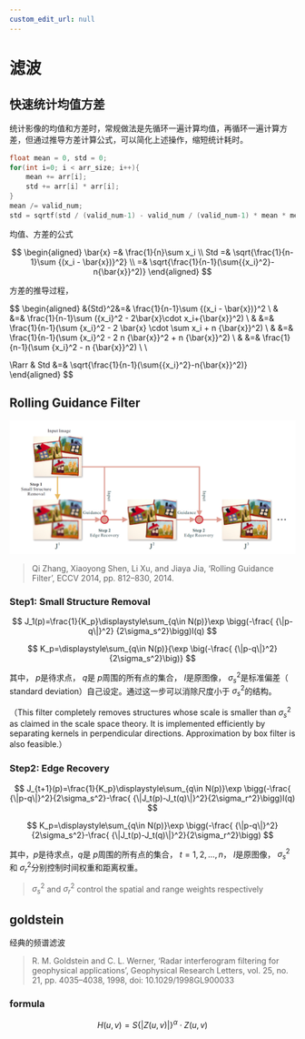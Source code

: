 ```yaml
---
custom_edit_url: null
---
```


# 滤波

## 快速统计均值方差

统计影像的均值和方差时，常规做法是先循环一遍计算均值，再循环一遍计算方差，但通过推导方差计算公式，可以简化上述操作，缩短统计耗时。

```cpp
float mean = 0, std = 0;
for(int i=0; i < arr_size; i++){
    mean += arr[i];
    std += arr[i] * arr[i];
}
mean /= valid_num;
std = sqrtf(std / (valid_num-1) - valid_num / (valid_num-1) * mean * mean);
```

均值、方差的公式

$$
\begin{aligned}
\bar{x} =& \frac{1}{n}\sum x_i \\
    Std =& \sqrt{\frac{1}{n-1}\sum {(x_i - \bar{x})}^2} \\
        =& \sqrt{\frac{1}{n-1}(\sum{{x_i}^2}-n{\bar{x}}^2)}
\end{aligned}
$$

方差的推导过程，

$$
\begin{aligned}
&{Std}^2&=& \frac{1}{n-1}\sum {(x_i - \bar{x})}^2 \\
&       &=& \frac{1}{n-1}\sum ({x_i}^2 - 2\bar{x}\cdot x_i+{\bar{x}}^2) \\
&       &=& \frac{1}{n-1}(\sum {x_i}^2 - 2 \bar{x} \cdot \sum x_i  + n {\bar{x}}^2) \\
&       &=& \frac{1}{n-1}(\sum {x_i}^2 - 2 n {\bar{x}}^2  + n {\bar{x}}^2) \\
&       &=& \frac{1}{n-1}(\sum {x_i}^2 -  n {\bar{x}}^2) \\ \\

\Rarr & Std &=& \sqrt{\frac{1}{n-1}(\sum{{x_i}^2}-n{\bar{x}}^2)}
\end{aligned}
$$

## Rolling Guidance Filter

![process](pics/rg_filter_pics_03.png)

> Qi Zhang, Xiaoyong Shen, Li Xu, and Jiaya Jia, ‘Rolling Guidance Filter’, ECCV 2014, pp. 812–830, 2014.

### Step1: Small Structure Removal

$$
J_1(p)=\frac{1}{K_p}\displaystyle\sum_{q\in N(p)}\exp \bigg(-\frac{ {\|p-q\|}^2} {2\sigma_s^2}\bigg)I(q)
$$

$$
K_p=\displaystyle\sum_{q\in N(p)}{\exp \big(-\frac{ {\|p-q\|}^2} {2\sigma_s^2}\big)}
$$

其中， $p$是待求点， $q$是 $p$周围的所有点的集合， $I$是原图像， $\sigma_s^2$是标准偏差（ standard deviation）自己设定。通过这一步可以消除尺度小于 $\sigma_s^2$的结构。

（This filter completely removes structures whose scale is smaller than $\sigma_s^2$ as claimed in the scale space theory. It is implemented efficiently by separating kernels in perpendicular directions. Approximation by box filter is also feasible.）

### Step2: Edge Recovery

$$
J_{t+1}(p)=\frac{1}{K_p}\displaystyle\sum_{q\in N(p)}\exp \bigg(-\frac{ {\|p-q\|}^2}{2\sigma_s^2}-\frac{ {\|J_t(p)-J_t(q)\|}^2}{2\sigma_r^2}\bigg)I(q)
$$

$$
K_p=\displaystyle\sum_{q\in N(p)}\exp \bigg(-\frac{ {\|p-q\|}^2}{2\sigma_s^2}-\frac{ {\|J_t(p)-J_t(q)\|}^2}{2\sigma_r^2}\bigg)
$$

其中，$p$是待求点，$q$是 $p$周围的所有点的集合， $t=1,2,…,n$， $I$是原图像， $\sigma_s^2$和 $\sigma_r^2$分别控制时间权重和距离权重。

> $\sigma_s^2$ and $\sigma_r^2$ control the spatial and range weights respectively

## goldstein

经典的频谱滤波

> R. M. Goldstein and C. L. Werner, ‘Radar interferogram filtering for geophysical applications’, Geophysical Research Letters, vol. 25, no. 21, pp. 4035–4038, 1998, doi: 10.1029/1998GL900033

### formula

$$
H(u,v) = {S\{ \lvert Z(u,v)\rvert \}}^\alpha \cdot Z(u,v)
$$
